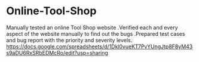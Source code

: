 # Online-Tool-Shop
Manually tested an online Tool Shop website .Verified each and every aspect of the website manually to find out the bugs .Prepared test cases and bug report with the priority and severity levels.
https://docs.google.com/spreadsheets/d/1Dkl0vueKT7PvYUngJtp8F8yM43s9aDU6RxSRbEDMcRo/edit?usp=sharing
